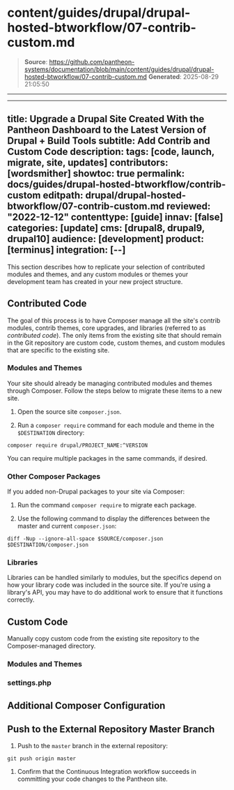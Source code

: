 # content/guides/drupal/drupal-hosted-btworkflow/07-contrib-custom.md

> **Source**: https://github.com/pantheon-systems/documentation/blob/main/content/guides/drupal/drupal-hosted-btworkflow/07-contrib-custom.md
> **Generated**: 2025-08-29 21:05:50

---

---
title: Upgrade a Drupal Site Created With the Pantheon Dashboard to the Latest Version of Drupal + Build Tools
subtitle: Add Contrib and Custom Code
description: 
tags: [code, launch, migrate, site, updates]
contributors: [wordsmither]
showtoc: true
permalink: docs/guides/drupal-hosted-btworkflow/contrib-custom
editpath: drupal/drupal-hosted-btworkflow/07-contrib-custom.md
reviewed: "2022-12-12"
contenttype: [guide]
innav: [false]
categories: [update]
cms: [drupal8, drupal9, drupal10]
audience: [development]
product: [terminus]
integration: [--]
---

This section describes how to replicate your selection of contributed modules and themes, and any custom modules or themes your development team has created in your new project structure.

## Contributed Code

The goal of this process is to have Composer manage all the site's contrib modules, contrib themes, core upgrades, and libraries (referred to as *contributed code*). The only items from the existing site that should remain in the Git repository are custom code, custom themes, and custom modules that are specific to the existing site.

### Modules and Themes

Your site should already be managing contributed modules and themes through Composer. Follow the steps below to migrate these items to a new site.

1. Open the source site `composer.json`.

1. Run a `composer require` command for each module and theme in the `$DESTINATION` directory:

  ```bash{promptUser: user}
  composer require drupal/PROJECT_NAME:^VERSION
  ```

You can require multiple packages in the same commands, if desired.

### Other Composer Packages

If you added non-Drupal packages to your site via Composer:

1. Run the command `composer require` to migrate each package.

1. Use the following command to display the differences between the master and current `composer.json`:

  ```bash{promptUser: user}
  diff -Nup --ignore-all-space $SOURCE/composer.json $DESTINATION/composer.json
  ```

### Libraries

Libraries can be handled similarly to modules, but the specifics depend on how your library code was included in the source site. If you're using a library's API, you may have to do additional work to ensure that it functions correctly.

## Custom Code

Manually copy custom code from the existing site repository to the Composer-managed directory.

### Modules and Themes

<Partial file="drupal/custom-modules-themes-no-docroot.md" />

### settings.php

<Partial file="drupal/custom-settings-no-docroot.md" />

## Additional Composer Configuration

<Partial file="drupal/composer-config.md" />

## Push to the External Repository Master Branch

1. Push to the `master` branch in the external repository:

  ```bash{promptUser: user}
  git push origin master
  ```

1. Confirm that the Continuous Integration workflow succeeds in committing your code changes to the Pantheon site.

